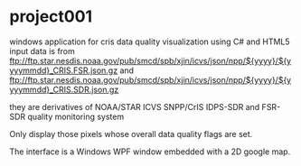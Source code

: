 # project001
windows application for cris data quality visualization using C# and HTML5
input data is from 
 ftp://ftp.star.nesdis.noaa.gov/pub/smcd/spb/xjin/icvs/json/npp/${yyyy}/${yyyymmdd}_CRIS.FSR.json.gz
and 
 ftp://ftp.star.nesdis.noaa.gov/pub/smcd/spb/xjin/icvs/json/npp/${yyyy}/${yyyymmdd}_CRIS.SDR.json.gz

they are derivatives of NOAA/STAR ICVS SNPP/CrIS IDPS-SDR and FSR-SDR quality monitoring system

Only display those pixels whose overall data quality flags are set.

The interface is a Windows WPF window embedded with a 2D google map.
